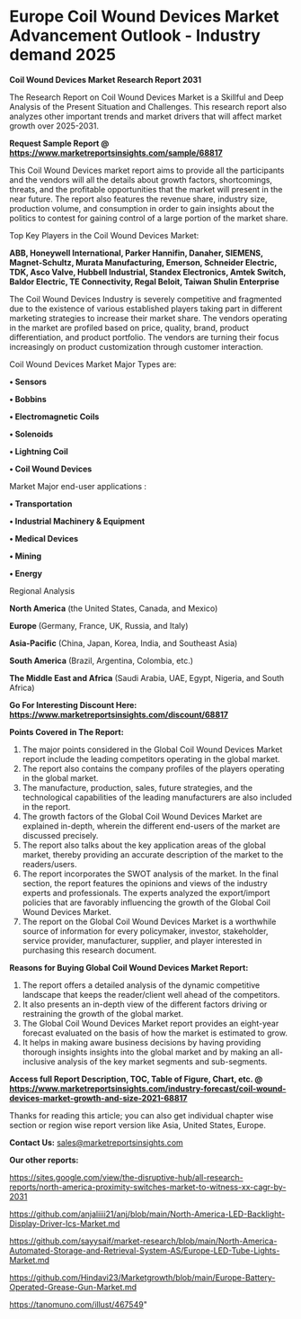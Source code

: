 # Europe Coil Wound Devices Market Advancement Outlook - Industry demand 2025

<strong>Coil Wound Devices Market Research Report 2031</strong>

The Research Report on Coil Wound Devices Market is a Skillful and Deep Analysis of the Present Situation and Challenges. This research report also analyzes other important trends and market drivers that will affect market growth over 2025-2031.

<strong>Request Sample Report @ <a href=https://www.marketreportsinsights.com/sample/68817>https://www.marketreportsinsights.com/sample/68817</a></strong>

This Coil Wound Devices market report aims to provide all the participants and the vendors will all the details about growth factors, shortcomings, threats, and the profitable opportunities that the market will present in the near future. The report also features the revenue share, industry size, production volume, and consumption in order to gain insights about the politics to contest for gaining control of a large portion of the market share.

Top Key Players in the Coil Wound Devices Market:

<strong>ABB, Honeywell International, Parker Hannifin, Danaher, SIEMENS, Magnet-Schultz, Murata Manufacturing, Emerson, Schneider Electric, TDK, Asco Valve, Hubbell Industrial, Standex Electronics, Amtek Switch, Baldor Electric, TE Connectivity, Regal Beloit, Taiwan Shulin Enterprise</strong>

The Coil Wound Devices Industry is severely competitive and fragmented due to the existence of various established players taking part in different marketing strategies to increase their market share. The vendors operating in the market are profiled based on price, quality, brand, product differentiation, and product portfolio. The vendors are turning their focus increasingly on product customization through customer interaction.

Coil Wound Devices Market Major Types are:

<strong>• Sensors

• Bobbins

• Electromagnetic Coils

• Solenoids

• Lightning Coil

• Coil Wound Devices</strong>

Market Major end-user applications :

<strong>• Transportation

• Industrial Machinery & Equipment

• Medical Devices

• Mining

• Energy</strong>

Regional Analysis

</u><strong><b>North America</b></strong> (the United States, Canada, and Mexico)

<strong><b>Europe </b></strong>(Germany, France, UK, Russia, and Italy)

<strong><b>Asia-Pacific</b></strong> (China, Japan, Korea, India, and Southeast Asia)

<strong><b>South America</b></strong> (Brazil, Argentina, Colombia, etc.)

<strong><b>The Middle East and Africa</b></strong> (Saudi Arabia, UAE, Egypt, Nigeria, and South Africa)

<strong>Go For Interesting Discount Here: <a href=https://www.marketreportsinsights.com/discount/68817>https://www.marketreportsinsights.com/discount/68817</a></strong>

<strong>Points Covered in The Report:</strong>
<ol>
  <li>The major points considered in the Global Coil Wound Devices Market report include the leading competitors operating in the global market.</li>
  <li>The report also contains the company profiles of the players operating in the global market.</li>
  <li>The manufacture, production, sales, future strategies, and the technological capabilities of the leading manufacturers are also included in the report.</li>
  <li>The growth factors of the Global Coil Wound Devices Market are explained in-depth, wherein the different end-users of the market are discussed precisely.</li>
  <li>The report also talks about the key application areas of the global market, thereby providing an accurate description of the market to the readers/users.</li>
  <li>The report incorporates the SWOT analysis of the market. In the final section, the report features the opinions and views of the industry experts and professionals. The experts analyzed the export/import policies that are favorably influencing the growth of the Global Coil Wound Devices Market.</li>
  <li>The report on the Global Coil Wound Devices Market is a worthwhile source of information for every policymaker, investor, stakeholder, service provider, manufacturer, supplier, and player interested in purchasing this research document.</li>
</ol>
<strong>Reasons for Buying Global Coil Wound Devices Market Report:</strong>

<ol>
  <li>The report offers a detailed analysis of the dynamic competitive landscape that keeps the reader/client well ahead of the competitors.</li>
  <li>It also presents an in-depth view of the different factors driving or restraining the growth of the global market.</li>
  <li>The Global Coil Wound Devices Market report provides an eight-year forecast evaluated on the basis of how the market is estimated to grow.</li>
  <li>It helps in making aware business decisions by having providing thorough insights insights into the global market and by making an all-inclusive analysis of the key market segments and sub-segments.</li>
</ol>
<strong>Access full Report Description, TOC, Table of Figure, Chart, etc. @ <a href=https://www.marketreportsinsights.com/industry-forecast/coil-wound-devices-market-growth-and-size-2021-68817>https://www.marketreportsinsights.com/industry-forecast/coil-wound-devices-market-growth-and-size-2021-68817</a></strong>


Thanks for reading this article; you can also get individual chapter wise section or region wise report version like Asia, United States, Europe.

<strong>Contact Us:</strong>
sales@marketreportsinsights.com

<strong>Our other reports:</strong>

<a href=https://sites.google.com/view/the-disruptive-hub/all-research-reports/north-america-proximity-switches-market-to-witness-xx-cagr-by-2031>https://sites.google.com/view/the-disruptive-hub/all-research-reports/north-america-proximity-switches-market-to-witness-xx-cagr-by-2031</a>

<a href=https://github.com/anjaliiii21/anj/blob/main/North-America-LED-Backlight-Display-Driver-Ics-Market.md>https://github.com/anjaliiii21/anj/blob/main/North-America-LED-Backlight-Display-Driver-Ics-Market.md</a>

<a href=https://github.com/sayysaif/market-research/blob/main/North-America-Automated-Storage-and-Retrieval-System-AS/Europe-LED-Tube-Lights-Market.md>https://github.com/sayysaif/market-research/blob/main/North-America-Automated-Storage-and-Retrieval-System-AS/Europe-LED-Tube-Lights-Market.md</a>

<a href=https://github.com/Hindavi23/Marketgrowth/blob/main/Europe-Battery-Operated-Grease-Gun-Market.md>https://github.com/Hindavi23/Marketgrowth/blob/main/Europe-Battery-Operated-Grease-Gun-Market.md</a>

<a href=https://tanomuno.com/illust/467549>https://tanomuno.com/illust/467549</a>"
